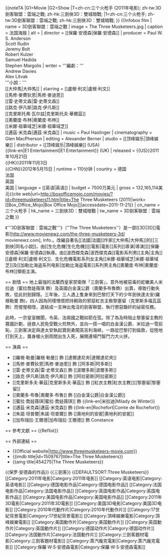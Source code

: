 {{noteTA
|G1=Movie
|G2=Show
|T=zh-cn:三个火枪手 (2011年电影); zh-tw:3D劍客聯盟：雲端之戰; zh-hk:三劍俠3D：雙城暗戰;
|1=zh-cn:三个火枪手; zh-tw:3D劍客聯盟：雲端之戰; zh-hk:三劍俠3D：雙城暗戰; 
}}
{{Infobox film
| name           = 3D劍客聯盟：雲端之戰
| image          = The Three Musketeers.jpg
| caption        = 法国海报
| alt            =
| director       = [[保羅·安德森|保羅·安德森]]
| producer       = Paul W. S. Anderson<br />Scott Rudin<br />Jeremy Bolt<br />Robert Kulzer<br />Samuel Hadida<br />Stephen Margolis
| writer         = '''編劇：'''<br />Andrew Davies<br />Alex Litvak<br />'''小說：'''<br />[[大仲馬|大仲馬]]
| starring       = [[盧根·利文|盧根·利文]]<br />[[馬修·麥費狄恩|馬修·麥迪恩]]<br />[[雷·史蒂文森|雷·史蒂文森]]<br />[[路克·伊凡斯|路克·伊凡斯]]<br />[[克里斯托弗·瓦尔兹|克里斯托夫·華爾茲]]<br />[[奧蘭度·布林|奧蘭度·布林]]<br />[[米娜·祖華域芝|米娜·祖華域芝]]<br />[[邁茲·米克森|邁茲·米克森]]
| music          = Paul Haslinger
| cinematography = Glen MacPherson
| editing        = Alexander Berner
| studio         = [[顶峰娱乐|頂峰娛樂]]
| distributor    = [[顶峰娱乐|頂峰娛樂]] (USA)<br />{{link-en|E1 Entertainment|E1 Entertainment}} (UK)
| released       = {{US}}2011年10月21日<br />{{HK}}2011年11月3日<br />{{CHN}}2012年5月15日
| runtime        = 110分钟
| country        = 德国<br />法国<br />英国<br />美国
| language       = [[英语|英语]]
| budget         = 7500万美元<ref name="BOM"/>
| gross          = 132,165,114美元<ref name="BOM">{{cite web|url=http://boxofficemojo.com/movies/?id=threemusketeers11.htm|title=The Three Musketeers (2011)|work=[[Box_Office_Mojo|Box Office Mojo]]|accessdate=2011-11-21}}</ref>
| cn_name = 三个火枪手
| hk_name = 三劍俠3D：雙城暗戰
| tw_name = 3D劍客聯盟：雲端之戰
}}

《'''3D劍客聯盟：雲端之戰'''》（''The Three Musketeers''）是一部[[3D|3D]]電影<ref name="test">[http://www.movienewz.com/the-three-musketeers-3d/ movienewz.com], Info.</ref>。改編自著名[[法國|法國]]作家[[大仲馬|大仲馬]]的[[三劍俠|同名小說]]，由[[生化危機|生化危機]][[電影|電影]]系列[[導演|導演]][[保羅·安德森|保羅·安德森]]執導。由[[波西傑克森|波西傑克森]]電影系列男[[主角|主角]][[盧根·利文|盧根·利文]]、生化危機電影系列女主角[[米娜·祖華域芝|米娜·祖華域芝]]及[[加勒比海盗系列电影|加勒比海盗電影]]系列男主角[[奧蘭度·布林|奧蘭度·布林]]領銜主演。

== 剧情 ==
地上最強的法蘭西皇家禁衛隊「三劍客」，意外地被惡毒的蛇蠍美人米拉迪（蜜拉喬娃薇琪 飾）及英國白金漢公爵（奧蘭多布魯飾）出賣，導致行動失敗，從此封劍歸隱。三年後，三人遇上隻身來到巴黎打天下的少年劍俠達太安(羅根勒曼 飾)，四人因為同樣憎恨把持朝政的邪惡紅衣主敎黎塞留（克里斯多福瓦茲 飾）而惺惺相惜，遂結成一支神出鬼沒的劍客聨盟，執行懲惡鋤奸的祕密任務。

此時，一宗皇室醜聞，令英、法兩國之戰如箭在弦。除了為及時阻止黎塞留主教的篡國計劃，拯救人民免受戰火煎熬外，並向一搭一唱的白金漢公爵、米拉迪一雪前恥，三劍客決定與達太安執起寶劍勇闖英吉利海峽，一路從巴黎打到倫敦，從陸地打到天上，置身槍火劍雨間出生入死，展開連場鬥智鬥力大火拼。

== 演員 ==
* [[羅根·勒曼|羅根·勒曼]] 飾 [[達爾達尼央|達爾達尼央]]
* [[馬修·麥費狄恩|馬修·麥迪恩]] 飾 [[阿多斯|阿多斯]]
* [[雷·史蒂文森|雷·史蒂文森]] 飾 [[波爾多斯|波爾多斯]]
* [[路克·伊凡斯|路克·伊凡斯]] 飾 [[阿拉密斯|阿拉密斯]]
* [[克里斯多夫·華茲|克里斯多夫·華茲]] 飾 [[紅衣主教|紅衣主教]][[黎塞留|黎塞留]]
* [[奧蘭多·布魯|奧蘭多·布魯]] 飾 [[白金漢公爵|白金漢公爵]]
* [[蜜拉·喬娃薇琪|蜜拉·喬娃薇琪]] 飾 {{link-en|米拉迪|Milady de Winter}}
* [[邁茲·米克森|邁茲·米克森]] 飾 {{link-en|Rochefort|Comte de Rochefort}}
* [[朱諾·坦普爾|朱諾·坦普爾]] 飾 [[奧地利的安妮|奧地利的安妮]]
* [[加布瑞拉·王爾德|加布瑞拉·王爾德]] 飾 Constance

== 參考文獻 ==
{{Reflist}}

== 外部連結 ==
* {{Official website|http://www.threemusketeers-movie.com}}
* {{imdb title|id=1509767|title=The Three Musketeers}}
* {{amg title|454275|The Three Musketeers}}

{{保罗·安德森的作品}}
{{三劍客}}
{{DEFAULTSORT:Three Musketeers}}
[[Category:2011年电影|Category:2011年电影]]
[[Category:英语电影|Category:英语电影]]
[[Category:德国电影作品|Category:德国电影作品]]
[[Category:法国电影作品|Category:法国电影作品]]
[[Category:英国电影作品|Category:英国电影作品]]
[[Category:美国电影作品|Category:美国电影作品]]
[[Category:2011年3D電影|Category:2011年3D電影]]
[[Category:美国3D电影|Category:美国3D电影]]
[[Category:2010年代動作片|Category:2010年代動作片]]
[[Category:17世紀背景電影|Category:17世紀背景電影]]
[[Category:頂峰娛樂電影|Category:頂峰娛樂電影]]
[[Category:美国動作片|Category:美国動作片]]
[[Category:英国動作片|Category:英国動作片]]
[[Category:德国动作片|Category:德国动作片]]
[[Category:法国動作片|Category:法国動作片]]
[[Category:三劍客題材電影|Category:三劍客題材電影]]
[[Category:蒸汽龐克電影|Category:蒸汽龐克電影]]
[[Category:保羅·W·S·安德森電影|Category:保羅·W·S·安德森電影]]